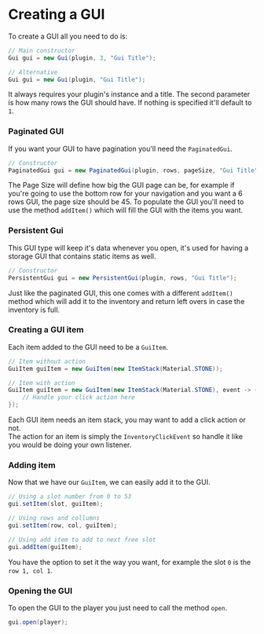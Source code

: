 # Creating a GUI

To create a GUI all you need to do is:

```java
// Main constructor
Gui gui = new Gui(plugin, 3, "Gui Title");

// Alternative
Gui gui = new Gui(plugin, "Gui Title");
```

It always requires your plugin's instance and a title. The second parameter is how many rows the GUI should have. If nothing is specified it'll default to `1`.

### Paginated GUI

If you want your GUI to have pagination you'll need the `PaginatedGui`.

```java
// Constructor
PaginatedGui gui = new PaginatedGui(plugin, rows, pageSize, "Gui Title");
```

The Page Size will define how big the GUI page can be, for example if you're going to use the bottom row for your navigation and you want a 6 rows GUI, the page size should be 45. To populate the GUI you'll need to use the method `addItem()` which will fill the GUI with the items you want.

### Persistent Gui

This GUI type will keep it's data whenever you open, it's used for having a storage GUI that contains static items as well.

```java
// Constructor
PersistentGui gui = new PersistentGui(plugin, rows, "Gui Title");
```

Just like the paginated GUI, this one comes with a different `addItem()` method which will add it to the inventory and return left overs in case the inventory is full.

### Creating a GUI item

Each item added to the GUI need to be a `GuiItem`.

```java
// Item without action
GuiItem guiItem = new GuiItem(new ItemStack(Material.STONE));

// Item with action
GuiItem guiItem = new GuiItem(new ItemStack(Material.STONE), event -> {
    // Handle your click action here
});
```

Each GUI item needs an item stack, you may want to add a click action or not.  
The action for an item is simply the `InventoryClickEvent` so handle it like you would be doing your own listener.  


### Adding item

Now that we have our `GuiItem`, we can easily add it to the GUI.

```java
// Using a slot number from 0 to 53
gui.setItem(slot, guiItem);

// Using rows and collumns
gui.setItem(row, col, guiItem);

// Using add item to add to next free slot
gui.addItem(guiItem);
```

You have the option to set it the way you want, for example the slot `0` is the `row 1, col 1`.

### Opening the GUI

To open the GUI to the player you just need to call the method `open`.

```java
gui.open(player);
```



